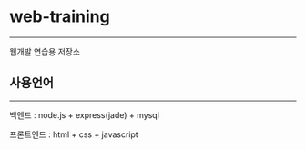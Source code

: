 # web-training
***
웹개발 연습용 저장소

## 사용언어
***
백엔드 : node.js + express(jade) + mysql

프론트엔드 : html + css + javascript